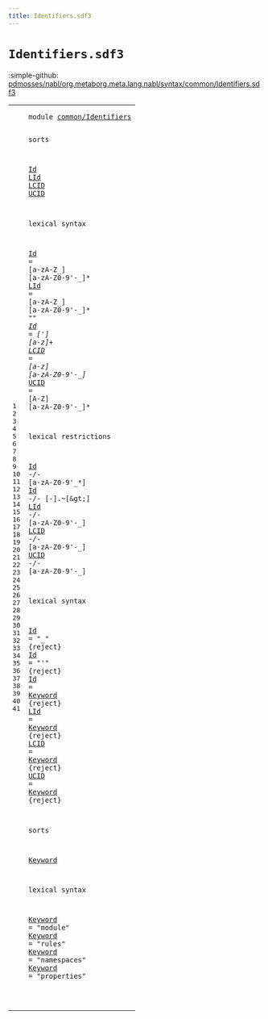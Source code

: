 ```yaml
---
title: Identifiers.sdf3
---
```


# `Identifiers.sdf3`

:simple-github: [pdmosses/nabl/org.metaborg.meta.lang.nabl/syntax/common/Identifiers.sdf3]

[pdmosses/nabl/org.metaborg.meta.lang.nabl/syntax/common/Identifiers.sdf3]: https://github.com/pdmosses/nabl/blob/master/org.metaborg.meta.lang.nabl/syntax/common/Identifiers.sdf3 "The source file on GitHub"

<div class="sdf3"><table class="highlighttable"><tbody><tr><td class="linenos"><div class="linenodiv"><pre><span></span>1
2
3
4
5
6
7
8
9
10
11
12
13
14
15
16
17
18
19
20
21
22
23
24
25
26
27
28
29
30
31
32
33
34
35
36
37
38
39
40
41
</pre></div></td>
<td class="code"><pre><code><span class="keyword">module</span> <a href="../../terms/Vars.sdf3#common/Identifiers_31_49" id="common/Identifiers_7_25" title="Referenced at ../../terms/Vars.sdf3 line 5">common/Identifiers</a>

<span class="keyword">sorts</span>

  <a href="#Id_293_295" id="Id_36_38" title="Referenced at line 18; ../../core/Namespaces.sdf3 line 27; ../../core/Properties.sdf3 line 14; ../../core/Scopes.sdf3 line 11; ../../terms/Signatures.sdf3 line 32; ../../terms/Terms.sdf3 line 37; ../../terms/Vars.sdf3 line 18">Id</a> <a href="#LId_313_316" id="LId_39_42" title="Referenced at line 19; ../../terms/Vars.sdf3 line 19">LId</a> <a href="#LCID_341_345" id="LCID_43_47" title="Referenced at line 20; ../../terms/Signatures.sdf3 line 14">LCID</a> <a href="#UCID_370_374" id="UCID_48_52" title="Referenced at line 21; ../../terms/Signatures.sdf3 line 15">UCID</a>

<span class="keyword">lexical syntax</span>

  <a href="#Id_293_295" id="Id_72_74" title="Referenced at line 18; ../../core/Namespaces.sdf3 line 27; ../../core/Properties.sdf3 line 14; ../../core/Scopes.sdf3 line 11; ../../terms/Signatures.sdf3 line 32; ../../terms/Terms.sdf3 line 37; ../../terms/Vars.sdf3 line 18">Id</a> = [<span class="cons_Regular">a</span>-<span class="cons_Regular">z</span><span class="cons_Regular">A</span>-<span class="cons_Regular">Z</span>\_] [<span class="cons_Regular">a</span>-<span class="cons_Regular">z</span><span class="cons_Regular">A</span>-<span class="cons_Regular">Z</span><span class="cons_Regular">0</span>-<span class="cons_Regular">9</span>\'\-\_]* 
  <a href="#LId_313_316" id="LId_110_113" title="Referenced at line 19; ../../terms/Vars.sdf3 line 19">LId</a> = [<span class="cons_Regular">a</span>-<span class="cons_Regular">z</span><span class="cons_Regular">A</span>-<span class="cons_Regular">Z</span>\_] [<span class="cons_Regular">a</span>-<span class="cons_Regular">z</span><span class="cons_Regular">A</span>-<span class="cons_Regular">Z</span><span class="cons_Regular">0</span>-<span class="cons_Regular">9</span>\'\-\_]* <span class="cons_Lit">"*"</span> 
  <a href="#Id_293_295" id="Id_153_155" title="Referenced at line 18; ../../core/Namespaces.sdf3 line 27; ../../core/Properties.sdf3 line 14; ../../core/Scopes.sdf3 line 11; ../../terms/Signatures.sdf3 line 32; ../../terms/Terms.sdf3 line 37; ../../terms/Vars.sdf3 line 18">Id</a> = [\'] [<span class="cons_Regular">a</span>-<span class="cons_Regular">z</span>]+ 
  <a href="#LCID_341_345" id="LCID_173_177" title="Referenced at line 20; ../../terms/Signatures.sdf3 line 14">LCID</a> = [<span class="cons_Regular">a</span>-<span class="cons_Regular">z</span>] [<span class="cons_Regular">a</span>-<span class="cons_Regular">z</span><span class="cons_Regular">A</span>-<span class="cons_Regular">Z</span><span class="cons_Regular">0</span>-<span class="cons_Regular">9</span>\'\-\_]* 
  <a href="#UCID_370_374" id="UCID_208_212" title="Referenced at line 21; ../../terms/Signatures.sdf3 line 15">UCID</a> = [<span class="cons_Regular">A</span>-<span class="cons_Regular">Z</span>] [<span class="cons_Regular">a</span>-<span class="cons_Regular">z</span><span class="cons_Regular">A</span>-<span class="cons_Regular">Z</span><span class="cons_Regular">0</span>-<span class="cons_Regular">9</span>\'\-\_]* 

<span class="keyword">lexical restrictions</span>

  <a href="#Id_36_38" id="Id_266_268" title="Defined at line 5, 9, 11, 25, 26, 27">Id</a> -/- [<span class="cons_Regular">a</span>-<span class="cons_Regular">z</span><span class="cons_Regular">A</span>-<span class="cons_Regular">Z</span><span class="cons_Regular">0</span>-<span class="cons_Regular">9</span>\'\_\*]
  <a href="#Id_36_38" id="Id_293_295" title="Defined at line 5, 9, 11, 25, 26, 27">Id</a> -/- [\-].~[\&gt;]
  <a href="#LId_39_42" id="LId_313_316" title="Defined at line 5, 10, 28">LId</a> -/- [<span class="cons_Regular">a</span>-<span class="cons_Regular">z</span><span class="cons_Regular">A</span>-<span class="cons_Regular">Z</span><span class="cons_Regular">0</span>-<span class="cons_Regular">9</span>\'\-\_]
  <a href="#LCID_43_47" id="LCID_341_345" title="Defined at line 5, 12, 29">LCID</a> -/- [<span class="cons_Regular">a</span>-<span class="cons_Regular">z</span><span class="cons_Regular">A</span>-<span class="cons_Regular">Z</span><span class="cons_Regular">0</span>-<span class="cons_Regular">9</span>\'\-\_]
  <a href="#UCID_48_52" id="UCID_370_374" title="Defined at line 5, 13, 30">UCID</a> -/- [<span class="cons_Regular">a</span>-<span class="cons_Regular">z</span><span class="cons_Regular">A</span>-<span class="cons_Regular">Z</span><span class="cons_Regular">0</span>-<span class="cons_Regular">9</span>\'\-\_]

<span class="keyword">lexical syntax</span>

  <a href="#Id_293_295" id="Id_416_418" title="Referenced at line 18; ../../core/Namespaces.sdf3 line 27; ../../core/Properties.sdf3 line 14; ../../core/Scopes.sdf3 line 11; ../../terms/Signatures.sdf3 line 32; ../../terms/Terms.sdf3 line 37; ../../terms/Vars.sdf3 line 18">Id</a> = <span class="cons_Lit">"_"</span> {<span class="keyword">reject</span>}
  <a href="#Id_293_295" id="Id_436_438" title="Referenced at line 18; ../../core/Namespaces.sdf3 line 27; ../../core/Properties.sdf3 line 14; ../../core/Scopes.sdf3 line 11; ../../terms/Signatures.sdf3 line 32; ../../terms/Terms.sdf3 line 37; ../../terms/Vars.sdf3 line 18">Id</a> = <span class="cons_Lit">"'"</span> {<span class="keyword">reject</span>}
  <a href="#Id_293_295" id="Id_456_458" title="Referenced at line 18; ../../core/Namespaces.sdf3 line 27; ../../core/Properties.sdf3 line 14; ../../core/Scopes.sdf3 line 11; ../../terms/Signatures.sdf3 line 32; ../../terms/Terms.sdf3 line 37; ../../terms/Vars.sdf3 line 18">Id</a> = <a href="#Keyword_565_572" id="Keyword_461_468" title="Defined at line 34, 38, 39, 40, 41">Keyword</a> {<span class="keyword">reject</span>}
  <a href="#LId_313_316" id="LId_480_483" title="Referenced at line 19; ../../terms/Vars.sdf3 line 19">LId</a> = <a href="#Keyword_565_572" id="Keyword_486_493" title="Defined at line 34, 38, 39, 40, 41">Keyword</a> {<span class="keyword">reject</span>}
  <a href="#LCID_341_345" id="LCID_505_509" title="Referenced at line 20; ../../terms/Signatures.sdf3 line 14">LCID</a> = <a href="#Keyword_565_572" id="Keyword_512_519" title="Defined at line 34, 38, 39, 40, 41">Keyword</a> {<span class="keyword">reject</span>}
  <a href="#UCID_370_374" id="UCID_531_535" title="Referenced at line 21; ../../terms/Signatures.sdf3 line 15">UCID</a> = <a href="#Keyword_565_572" id="Keyword_538_545" title="Defined at line 34, 38, 39, 40, 41">Keyword</a> {<span class="keyword">reject</span>}

<span class="keyword">sorts</span>

  <a href="#Keyword_538_545" id="Keyword_565_572" title="Referenced at line 30">Keyword</a>

<span class="keyword">lexical syntax</span>

  <a href="#Keyword_538_545" id="Keyword_592_599" title="Referenced at line 30">Keyword</a> = <span class="cons_Lit">"module"</span> 
  <a href="#Keyword_538_545" id="Keyword_614_621" title="Referenced at line 30">Keyword</a> = <span class="cons_Lit">"rules"</span> 
  <a href="#Keyword_538_545" id="Keyword_635_642" title="Referenced at line 30">Keyword</a> = <span class="cons_Lit">"namespaces"</span> 
  <a href="#Keyword_538_545" id="Keyword_661_668" title="Referenced at line 30">Keyword</a> = <span class="cons_Lit">"properties"</span> 

</code></pre></td></tr></tbody></table></div>